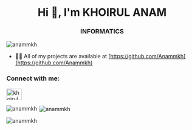 <h1 align="center">Hi 👋, I'm KHOIRUL ANAM</h1>
<h3 align="center">INFORMATICS</h3>

<p align="left"> <img src="https://komarev.com/ghpvc/?username=anammkh&label=Profile%20views&color=0e75b6&style=flat" alt="anammkh" /> </p>

- 👨‍💻 All of my projects are available at [https://github.com/Anammkh](https://github.com/Anammkh)

<h3 align="left">Connect with me:</h3>
<p align="left">
<a href="https://instagram.com/khoirul.a67" target="blank"><img align="center" src="https://raw.githubusercontent.com/rahuldkjain/github-profile-readme-generator/master/src/images/icons/Social/instagram.svg" alt="khoirul.a67" height="30" width="40" /></a>
</p>



<p><img align="left" src="https://github-readme-stats.vercel.app/api/top-langs?username=anammkh&show_icons=true&locale=en&layout=compact" alt="anammkh" /></p>

<p>&nbsp;<img align="center" src="https://github-readme-stats.vercel.app/api?username=anammkh&show_icons=true&locale=en" alt="anammkh" /></p>

<p><img align="center" src="https://github-readme-streak-stats.herokuapp.com/?user=anammkh&" alt="anammkh" /></p>
